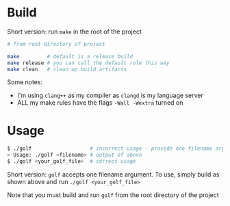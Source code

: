 # Build

Short version: run `make` in the root of the project

``` sh
# from root directory of project

make         # default is a release build
make release # you can call the default rule this way
make clean   # clean up build artifacts
```

Some notes:
- I'm using `clang++` as my compiler as `clangd` is my language server
- ALL my make rules have the flags `-Wall -Wextra` turned on

# Usage

``` sh
$ ./golf                   # incorrect usage - provide one filename argument that points to your source file
> Usage: ./golf <filename> # output of above
$ ./golf <your_golf_file>  # correct usage
```

Short version: `golf` accepts one filename argument. To use, simply build as shown above and run `./golf <your_golf_file>`

Note that you must build and run `golf` from the root directory of the project
